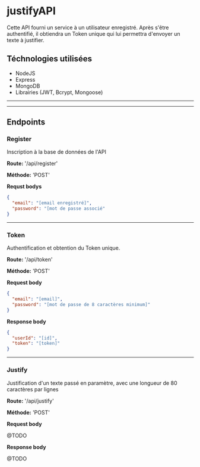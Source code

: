 # justifyAPI

Cette API fourni un service à un utilisateur enregistré. Après s'être authentifié, il obtiendra un Token unique qui lui permettra d'envoyer un texte à justifier.

## Téchnologies utilisées

- NodeJS
- Express
- MongoDB
- Librairies (JWT, Bcrypt, Mongoose)

---
---

## Endpoints

### Register

Inscription à la base de données de l'API

**Route:** '/api/register'

**Méthode:** 'POST'

**Requst bodys**

```json
{
  "email": "[email enregistré]",
  "password": "[mot de passe associé"
}
```
---
### Token

Authentification et obtention du Token unique.

**Route:** '/api/token'

**Méthode:** 'POST'

**Request body**

```json
{
  "email": "[email]",
  "password": "[mot de passe de 8 caractères minimum]"
}
```

**Response body**

```json
{
  "userId": "[id]",
  "token": "[token]"
}
```
---

### Justify

Justification d'un texte passé en paramètre, avec une longueur de 80 caractères par lignes

**Route:** '/api/justify'

**Méthode:** 'POST'

**Request body**

@TODO

**Response body**

@TODO
